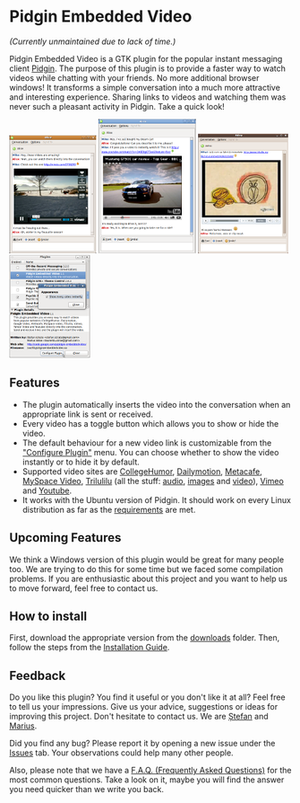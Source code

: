 # Pidgin Embedded Video

_(Currently unmaintained due to lack of time.)_

Pidgin Embedded Video is a GTK plugin for the popular instant messaging client [Pidgin](http://pidgin.im/). The purpose of this plugin is to provide a faster way to watch videos while chatting with your friends. No more additional browser windows! It transforms a simple conversation into a much more attractive and interesting experience. Sharing links to videos and watching them was never such a pleasant activity in Pidgin. Take a quick look!

[![Vimeo](/screenshots/vimeo-small.png)](/screenshots/vimeo.png) [![Youtube](/screenshots/youtube-small.png)](/screenshots/youtube.png) [![Trilulilu](/screenshots/trilulilu-small.png)](/screenshots/trilulilu.png) [![Configuration](/screenshots/configuration-small.png)](/screenshots/configuration.png)

## Features

  * The plugin automatically inserts the video into the conversation when an appropriate link is sent or received.
  * Every video has a toggle button which allows you to show or hide the video.
  * The default behaviour for a new video link is customizable from the ["Configure Plugin"](/screenshots/configuration.png) menu. You can choose whether to show the video instantly or to hide it by default.
  * Supported video sites are [CollegeHumor](http://www.collegehumor.com), [Dailymotion](http://www.dailymotion.com), [Metacafe](http://www.metacafe.com), [MySpace Video](http://vids.myspace.com), [Trilulilu](http://www.trilulilu.ro) (all the stuff: [audio](http://www.trilulilu.ro/audio), [images](http://www.trilulilu.ro/imagini) and [video](http://www.trilulilu.ro/video)), [Vimeo](http://www.vimeo.com) and [Youtube](http://www.youtube.com).
  * It works with the Ubuntu version of Pidgin. It should work on every Linux distribution as far as the [requirements](/InstallationGuide.md#Requirements) are met.

## Upcoming Features

We think a Windows version of this plugin would be great for many people too. We are trying to do this for some time but we faced some compilation problems. If you are enthusiastic about this project and you want to help us to move forward, feel free to contact us.

## How to install

First, download the appropriate version from the [downloads](/downloads) folder. Then, follow the steps from the [Installation Guide](/InstallationGuide.md).

## Feedback

Do you like this plugin? You find it useful or you don't like it at all? Feel free to tell us your impressions. Give us your advice, suggestions or ideas for improving this project. Don't hesitate to contact us. We are [Ștefan](mailto:stefan.istrate@gmail.com) and [Marius](mailto:laurentiu.stroe@gmail.com).

Did you find any bug? Please report it by opening a new issue under the [Issues](https://github.com/stefanistrate/pidgin-embeddedvideo/issues) tab. Your observations could help many other people.

Also, please note that we have a [F.A.Q. (Frequently Asked Questions)](/FAQ.md) for the most common questions. Take a look on it, maybe you will find the answer you need quicker than we write you back.
